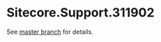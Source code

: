 # Sitecore.Support.311902

See [master branch](https://github.com/sitecoresupport/Sitecore.Support.311902) for details.